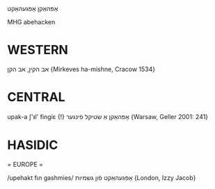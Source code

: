 אָפּהאַקן
אָפּגעהאַקט

MHG abehacken

WESTERN
========

אב הקין, אב הקן {Mirkeves ha-mishne, Cracow 1534}

CENTRAL
========

upak-a ʃ'ᵻl' fingiɛ {!} אָפּהאַקן אַ שטיקל פֿינגער {Warsaw, Geller 2001: 241}

HASIDIC
=======
= EUROPE = 

/upehakt fɩn gashmies/ אָפּגעהאַקט פֿון גשמיות {London, Izzy Jacob}